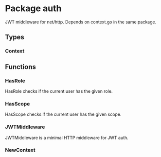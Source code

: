# Package auth

JWT middleware for net/http. Depends on context.go in the same package.

## Types

### Context

## Functions

### HasRole

HasRole checks if the current user has the given role.

### HasScope

HasScope checks if the current user has the given scope.

### JWTMiddleware

JWTMiddleware is a minimal HTTP middleware for JWT auth.

### NewContext
